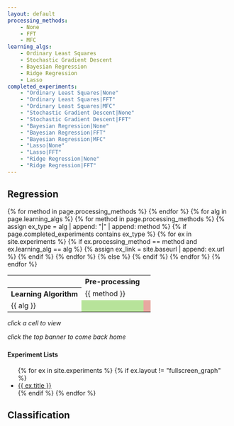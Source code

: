 ```yaml
---
layout: default
processing_methods:
    - None
    - FFT
    - MFC
learning_algs:
    - Ordinary Least Squares
    - Stochastic Gradient Descent
    - Bayesian Regression
    - Ridge Regression
    - Lasso
completed_experiments:
    - "Ordinary Least Squares|None"
    - "Ordinary Least Squares|FFT"
    - "Ordinary Least Squares|MFC"
    - "Stochastic Gradient Descent|None"
    - "Stochastic Gradient Descent|FFT"
    - "Bayesian Regression|None"
    - "Bayesian Regression|FFT"
    - "Bayesian Regression|MFC"
    - "Lasso|None"
    - "Lasso|FFT"
    - "Ridge Regression|None"
    - "Ridge Regression|FFT"
---
```


<h1 id="#header-1" style="display: none"></h1>
<style>
    .experiment-matrix__cell {
        background: rgba(211, 84, 69, 0.5);
    }
    .experiment-matrix__cell--complete {
        background: rgba(114, 201, 56, 0.5)
    }
    .experiment-matrix__cell--complete:hover {
        cursor: pointer;
        background: rgb(114, 201, 56);
    }
    .experiment-matrix__cell:hover {
        background: rgb(211, 84, 69);
    }
</style>


## [](#header-2)Regression

<table>
    <tr>
        <th colspan="1"></th>
        <th colspan="{{4}}">Pre-processing</th>
    </tr>
    <tr>
        <th>Learning Algorithm</th>
        {% for method in page.processing_methods %}
            <td>{{ method }}</td>
        {% endfor %}
    </tr>
    {% for alg in page.learning_algs %}
        <tr>
            <td>{{ alg }}</td>
            {% for method in page.processing_methods %}
                {% assign ex_type = alg | append: "|" | append: method %}
                {% if page.completed_experiments contains ex_type %}
                        {% for ex in site.experiments %}
                            {% if ex.processing_method == method and ex.learning_alg == alg %}
                                {% assign ex_link = site.baseurl | append: ex.url %}
                            {% endif %}
                        {% endfor %}
                    <td class="experiment-matrix__cell--complete" onclick="window.location.href='{{ex_link}}'">
                    </td>
                {% else %}
                    <td class="experiment-matrix__cell"></td>
                {% endif %}
            {% endfor %}
        </tr>
    {% endfor %}

</table>

_click a cell to view_

_click the top banner to come back home_

### [](#header-3)

#### [](#header-4) Experiment Lists

<ul>
{% for ex in site.experiments %}
{% if ex.layout != "fullscreen_graph" %}
    <li>
        <a href="{{ site.baseurl }}{{ ex.url }}">{{ ex.title }}</a>
    </li>
{% endif %}
{% endfor %}
</ul>


## [](#header-2)Classification